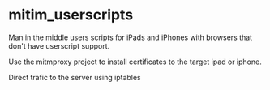# mitim_userscripts
Man in the middle users scripts for iPads and iPhones with browsers that don't have userscript support.


Use the mitmproxy project to install certificates to the target ipad or iphone.

Direct trafic to the server using iptables



